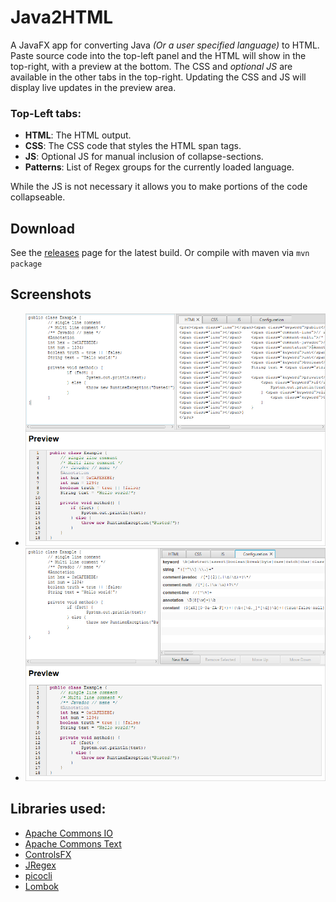 # Java2HTML

A JavaFX app for converting Java _(Or a user specified language)_ to HTML. Paste source code into the top-left panel and the HTML will show in the top-right, with a preview at the bottom.
The CSS and _optional JS_ are available in the other tabs in the top-right. Updating the CSS and JS will display live updates in the preview area.

### Top-Left tabs:

* **HTML**: The HTML output.
* **CSS**: The CSS code that styles the HTML span tags.
* **JS**: Optional JS for manual inclusion of collapse-sections.
* **Patterns**: List of Regex groups for the currently loaded language. 

While the JS is not necessary it allows you to make portions of the code collapseable.

## Download

See the [releases](https://github.com/Col-E/Java2HTML/releases) page for the latest build. Or compile with maven via `mvn package`

## Screenshots

* ![Main View](ss-html.png)
* ![Config View](ss-config.png)

## Libraries used:

* [Apache Commons IO](https://commons.apache.org/proper/commons-io/)
* [Apache Commons Text](https://commons.apache.org/proper/commons-text/)
* [ControlsFX](https://github.com/controlsfx/controlsfx)
* [JRegex](http://jregex.sourceforge.net/)
* [picocli](https://picocli.info/)
* [Lombok](https://projectlombok.org/)